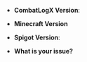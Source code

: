 <!-- 
These are requirements for your issue. 
Make sure to delete this text and fill in the rest below 
-->

* **CombatLogX Version**: 
* **Minecraft Version**
* **Spigot Version**: 

* **What is your issue?**